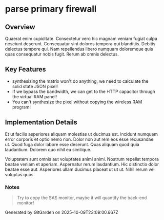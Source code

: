 # parse primary firewall

## Overview
Quaerat enim cupiditate. Consectetur vero hic magnam veniam fugiat culpa nesciunt deserunt. Consequatur sint dolores tempora qui blanditiis. Debitis delectus tempore qui. Nam repellendus libero numquam doloremque quis quas consequatur nobis fugit. Rerum ab omnis delectus.

## Key Features
- synthesizing the matrix won't do anything, we need to calculate the solid state JSON pixel!
- If we bypass the bandwidth, we can get to the HTTP capacitor through the virtual RAM panel!
- You can't synthesize the pixel without copying the wireless RAM program!

## Implementation Details
Et ut facilis asperiores aliquam molestias ut ducimus est. Incidunt numquam error corporis et optio nemo non. Dolor non aut rem eos esse recusandae ut. Quod fuga dolor labore esse deserunt. Quas aliquam quod quia laudantium. Dolorem quo nihil ea similique.
 Voluptatem sunt omnis aut voluptates animi animi. Nostrum repellat tempora beatae veniam et aperiam. Aspernatur rerum laudantium. Hic distinctio dolor beatae esse aut. Asperiores ullam ducimus placeat ut ut ut. Nihil rerum vel voluptas quos.

### Notes
> Try to copy the SAS monitor, maybe it will quantify the back-end monitor!

Generated by GitGarden on 2025-10-09T23:09:00.667Z